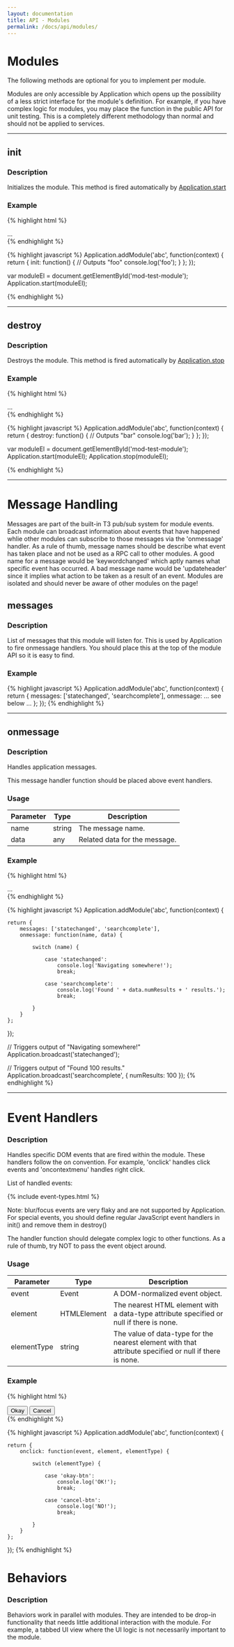 ```yaml
---
layout: documentation
title: API - Modules
permalink: /docs/api/modules/
---
```


# Modules
The following methods are optional for you to implement per module.

Modules are only accessible by Application which opens up the possibility of a less strict interface for the module's
definition. For example, if you have complex logic for modules, you may place the function in the public API
for unit testing. This is a completely different methodology than normal and should not be applied to services.

<hr class="separator">

<div class="anchor" id="init"></div>

## init

### Description
Initializes the module. This method is fired automatically by <a href="{{ site.baseurl }}/docs/api/application/#start">Application.start</a>

### Example
{% highlight html %}
<div id="mod-test-module" data-module="test-module">
    ...
</div>
{% endhighlight %}

{% highlight javascript %}
Application.addModule('abc', function(context) {
    return {
        init: function() {
            // Outputs "foo"
            console.log('foo');
        }
    };
});

var moduleEl = document.getElementById('mod-test-module');
Application.start(moduleEl);

{% endhighlight %}

<hr class="separator">

<div class="anchor" id="destroy"></div>

## destroy

### Description
Destroys the module. This method is fired automatically by <a href="{{ site.baseurl }}/docs/api/application/#stop">Application.stop</a>

### Example
{% highlight html %}
<div id="mod-test-module" data-module="test-module">
    ...
</div>
{% endhighlight %}

{% highlight javascript %}
Application.addModule('abc', function(context) {
    return {
        destroy: function() {
            // Outputs "bar"
            console.log('bar');
        }
    };
});

var moduleEl = document.getElementById('mod-test-module');
Application.start(moduleEl);
Application.stop(moduleEl);

{% endhighlight %}

<hr class="separator">


<div class="anchor" id="messages"></div>

# Message Handling
Messages are part of the built-in T3 pub/sub system for module events. Each module can broadcast information
about events that have happened whlie other modules can subscribe to those messages via the 'onmessage' handler.
As a rule of thumb, message names should be describe what event has taken place and not be used as a RPC call
to other modules. A good name for a message would be 'keywordchanged' which aptly names what specific event
has occurred. A bad message name would be 'updateheader' since it implies what action to be taken as a result
of an event. Modules are isolated and should never be aware of other modules on the page!

## messages

### Description
List of messages that this module will listen for. This is used by Application to fire onmessage handlers.
You should place this at the top of the module API so it is easy to find.

### Example
{% highlight javascript %}
Application.addModule('abc', function(context) {
    return {
        messages: ['statechanged', 'searchcomplete'],
        onmessage: ... see below ...
    };
});
{% endhighlight %}

<hr class="separator">

<div class="anchor" id="onmessage"></div>

## onmessage

### Description
Handles application messages.

This message handler function should be placed above event handlers.

### Usage
<table class="table table-striped">
    <thead>
        <tr>
            <th>Parameter</th>
            <th>Type</th>
            <th>Description</th>
        </tr>
    </thead>
    <tbody>
        <tr>
            <td class="required">name</td>
            <td>string</td>
            <td>The message name.</td>
        </tr>
        <tr>
            <td class="optional">data</td>
            <td>any</td>
            <td>Related data for the message.</td>
        </tr>
    </tbody>
</table>

### Example
{% highlight html %}
<div id="mod-test-module" data-module="test-module">
    ...
</div>
{% endhighlight %}

{% highlight javascript %}
Application.addModule('abc', function(context) {

    return {
        messages: ['statechanged', 'searchcomplete'],
        onmessage: function(name, data) {

            switch (name) {

                case 'statechanged':
                    console.log('Navigating somewhere!');
                    break;

                case 'searchcomplete':
                    console.log('Found ' + data.numResults + ' results.');
                    break;

            }
        }
    };

});

// Triggers output of "Navigating somewhere!"
Application.broadcast('statechanged');

// Triggers output of "Found 100 results."
Application.broadcast('searchcomplete', {
    numResults: 100
});
{% endhighlight %}

<hr class="separator">

<div class="anchor" id="event-handlers"></div>

# Event Handlers

### Description
Handles specific DOM events that are fired within the module. These handlers follow the on<event> convention.
For example, 'onclick' handles click events and 'oncontextmenu' handles right click.

List of handled events:

{% include event-types.html %}

Note: blur/focus events are very flaky and are not supported by Application. For special events, you should define
regular JavaScript event handlers in init() and remove them in destroy()


The handler function should delegate complex logic to other functions. As a rule of thumb, try NOT to pass
the event object around.

### Usage
<table class="table table-striped">
    <thead>
        <tr>
            <th>Parameter</th>
            <th>Type</th>
            <th>Description</th>
        </tr>
    </thead>
    <tbody>
        <tr>
            <td class="required">event</td>
            <td>Event</td>
            <td>A DOM-normalized event object.</td>
        </tr>
        <tr>
            <td class="required">element</td>
            <td>HTMLElement</td>
            <td>The nearest HTML element with a data-type attribute specified or null if there is none.</td>
        </tr>
        <tr>
            <td class="required">elementType</td>
            <td>string</td>
            <td>The value of data-type for the nearest element with that attribute specified or null if there is none.</td>
        </tr>
    </tbody>
</table>

### Example
{% highlight html %}
<div id="mod-test-module" data-module="test-module">
    <button data-type="okay-btn">Okay</button>
    <button data-type="cancel-btn">Cancel</button>
</div>
{% endhighlight %}

{% highlight javascript %}
Application.addModule('abc', function(context) {

    return {
        onclick: function(event, element, elementType) {

            switch (elementType) {

                case 'okay-btn':
                    console.log('OK!');
                    break;

                case 'cancel-btn':
                    console.log('NO!');
                    break;

            }
        }
    };

});
{% endhighlight %}

# Behaviors

### Description
Behaviors work in parallel with modules. They are intended to be drop-in functionality that needs little additional
interaction with the module. For example, a tabbed UI view where the UI logic is not necessarily important to the
module.
